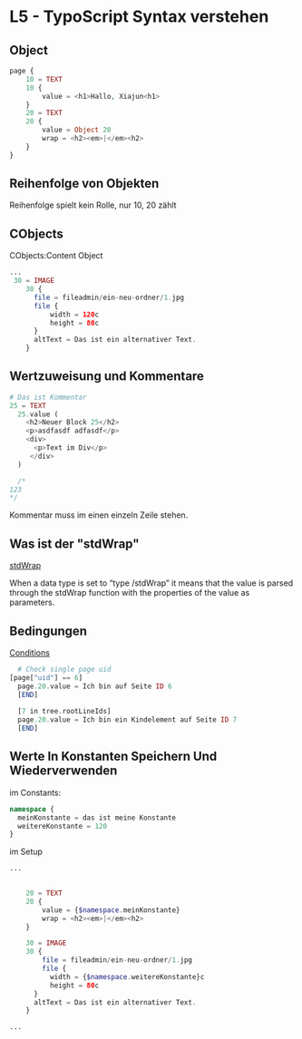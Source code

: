 # L5 - TypoScript Syntax verstehen

## Object

```php
page {
    10 = TEXT
    10 {
        value = <h1>Hallo, Xiajun<h1>
    }
    20 = TEXT
    20 {
        value = Object 20
        wrap = <h2><em>|</em><h2>
    }
}
```

## Reihenfolge von Objekten

Reihenfolge spielt kein Rolle, nur 10, 20 zählt

## CObjects

CObjects:Content Object

```php
...
 30 = IMAGE
    30 {
      file = fileadmin/ein-neu-ordner/1.jpg
      file {
          width = 120c
          height = 80c
      }
      altText = Das ist ein alternativer Text.
    }
```

## Wertzuweisung und Kommentare

```php
# Das ist Kommentar
25 = TEXT
  25.value (
    <h2>Neuer Block 25</h2>
    <p>asdfasdf adfasdf</p>
    <div>
      <p>Text im Div</p>
     </div>
  )

  /*
123
*/
```

Kommentar muss im einen einzeln Zeile stehen.

## Was ist der "stdWrap"

[stdWrap](https://docs.typo3.org/m/typo3/reference-typoscript/main/en-us/Functions/Stdwrap.html#stdwrap)

When a data type is set to “type /stdWrap” it means that the value is parsed through the stdWrap function with the properties of the value as parameters.

## Bedingungen

[Conditions](https://docs.typo3.org/m/typo3/reference-typoscript/main/en-us/Conditions/Index.html#conditions)

```php
  # Check single page uid
[page["uid"] == 6]
  page.20.value = Ich bin auf Seite ID 6
  [END]
  
  [7 in tree.rootLineIds]
  page.20.value = Ich bin ein Kindelement auf Seite ID 7
  [END]
  ```

## Werte In Konstanten Speichern Und Wiederverwenden

im Constants:

```php
namespace {
  meinKonstante = das ist meine Konstante
  weitereKonstante = 120
}

```

im Setup

```php
...

 
    20 = TEXT
    20 {
        value = {$namespace.meinKonstante}
        wrap = <h2><em>|</em><h2>
    }

    30 = IMAGE
    30 {
        file = fileadmin/ein-neu-ordner/1.jpg
        file {
          width = {$namespace.weitereKonstante}c
          height = 80c
      }
      altText = Das ist ein alternativer Text.
    }

...
```
